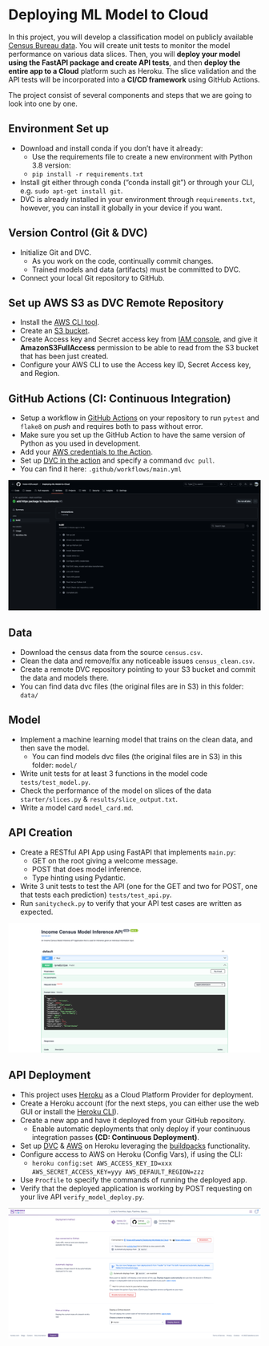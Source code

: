 # Deploying ML Model to Cloud
In this project, you will develop a classification model on publicly available [Census Bureau data](https://archive.ics.uci.edu/dataset/20/census+income). You will create unit tests to monitor the model performance on various data slices. Then, you will **deploy your model using the FastAPI package and create API tests**, and then **deploy the entire app to a Cloud** platform such as Heroku. The slice validation and the API tests will be incorporated into a **CI/CD framework** using GitHub Actions.

The project consist of several components and steps that we are going to look into one by one.

## Environment Set up
* Download and install conda if you don’t have it already:
    * Use the requirements file to create a new environment with Python 3.8 version:
  * `pip install -r requirements.txt` 
* Install git either through conda (“conda install git”) or through your CLI, e.g. `sudo apt-get install git`.
* DVC is already installed in your environment through `requirements.txt`, however, you can install it globally in your device if you want.

## Version Control (Git & DVC)
* Initialize Git and DVC.
   * As you work on the code, continually commit changes. 
   * Trained models and data (artifacts) must be committed to DVC.
* Connect your local Git repository to GitHub.

## Set up AWS S3 as DVC Remote Repository  
* Install the <a href="https://docs.aws.amazon.com/cli/latest/userguide/cli-chap-install.html" target="_blank">AWS CLI tool</a>.
* Create an <a href="https://console.aws.amazon.com/iam/" target="_blank">S3 bucket</a>.
* Create Access key and Secret access key from <a href="https://console.aws.amazon.com/iam/" target="_blank">IAM console</a>, and give it **AmazonS3FullAccess** permission to be able to read from the S3 bucket that has been just created. 
* Configure your AWS CLI to use the Access key ID, Secret Access key, and Region.

## GitHub Actions (CI: Continuous Integration)
* Setup a workflow in [GitHub Actions](https://docs.github.com/en/actions) on your repository to run `pytest` and `flake8` on *push* and requires both to pass without error.
* Make sure you set up the GitHub Action to have the same version of Python as you used in development.
* Add your <a href="https://github.com/marketplace/actions/configure-aws-credentials-action-for-github-actions" target="_blank">AWS credentials to the Action</a>.
* Set up <a href="https://github.com/iterative/setup-dvc" target="_blank">DVC in the action</a> and specify a command `dvc pull`.
* You can find it here: `.github/workflows/main.yml`

![Github Action](screenshots/continuous_integration.png)

## Data
* Download the census data from the source `census.csv`.
* Clean the data and remove/fix any noticeable issues `census_clean.csv`.
* Create a remote DVC repository pointing to your S3 bucket and commit the data and models there.
* You can find data dvc files (the original files are in S3) in this folder: `data/`


## Model
* Implement a machine learning model that trains on the clean data, and then save the model.
  * You can find models dvc files (the original files are in S3) in this folder: `model/`
* Write unit tests for at least 3 functions in the model code `tests/test_model.py`.
* Check the performance of the model on slices of the data `starter/slices.py` & `results/slice_output.txt`.
* Write a model card `model_card.md`.

## API Creation
* Create a RESTful API App using FastAPI that implements `main.py`:
   * GET on the root giving a welcome message.
   * POST that does model inference.
   * Type hinting using Pydantic.
* Write 3 unit tests to test the API (one for the GET and two for POST, one that tests each prediction) `tests/test_api.py`.
* Run `sanitycheck.py` to verify that your API test cases are written as expected.

![FastAPI Docs](screenshots/example.png)

## API Deployment
* This project uses [Heroku](https://www.heroku.com/) as a Cloud Platform Provider for deployment.
* Create a Heroku account (for the next steps, you can either use the web GUI or install the [Heroku CLI](https://devcenter.heroku.com/articles/heroku-cli)).
* Create a new app and have it deployed from your GitHub repository.
   * Enable automatic deployments that only deploy if your continuous integration passes **(CD: Continuous Deployment)**.
* Set up [DVC](https://ankane.org/dvc-on-heroku) & [AWS](https://elements.heroku.com/buildpacks/heroku/heroku-buildpack-awscli) on Heroku leveraging the [buildpacks](https://elements.heroku.com/buildpacks) functionality.
* Configure access to AWS on Heroku (Config Vars), if using the CLI: 
  * `heroku config:set AWS_ACCESS_KEY_ID=xxx AWS_SECRET_ACCESS_KEY=yyy AWS_DEFAULT_REGION=zzz`
* Use `Procfile` to specify the commands of running the deployed app.
* Verify that the deployed application is working by POST requesting on your live API `verify_model_deploy.py`.


![Continuous Deployment](screenshots/continuous_deployment.png)

